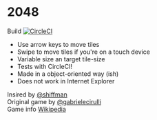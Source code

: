 # 2048

Build [![CircleCI](https://circleci.com/gh/olback/2048/tree/master.svg?style=svg)](https://circleci.com/gh/olback/2048/tree/master)  

* Use arrow keys to move tiles
* Swipe to move tiles if you're on a touch device
* Variable size an target tile-size
* Tests with CircleCI!
* Made in a object-oriented way (ish)
* Does not work in Internet Explorer

Insired by [@shiffman](https://youtu.be/ze_o4YvZ6-s?t=1h34m9s)  
Original game by [@gabrielecirulli](https://gabrielecirulli.github.io/2048/)  
Game info [Wikipedia](https://en.wikipedia.org/wiki/2048_(video_game))
